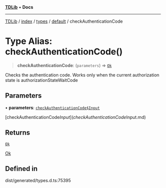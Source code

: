 [**TDLib**](../../../../../../README.md) • **Docs**

***

[TDLib](../../../../../../modules.md) / [index](../../../../../README.md) / [types](../../../README.md) / [default](../README.md) / checkAuthenticationCode

# Type Alias: checkAuthenticationCode()

> **checkAuthenticationCode**: (`parameters`) => [`Ok`](Ok-1.md)

Checks the authentication code. Works only when the current authorization state is authorizationStateWaitCode

## Parameters

• **parameters**: [`checkAuthenticationCode$Input`](checkAuthenticationCode$Input.md)

[checkAuthenticationCode$Input](checkAuthenticationCode$Input.md)

## Returns

[`Ok`](Ok-1.md)

[Ok](Ok-1.md)

## Defined in

dist/generated/types.d.ts:75395
